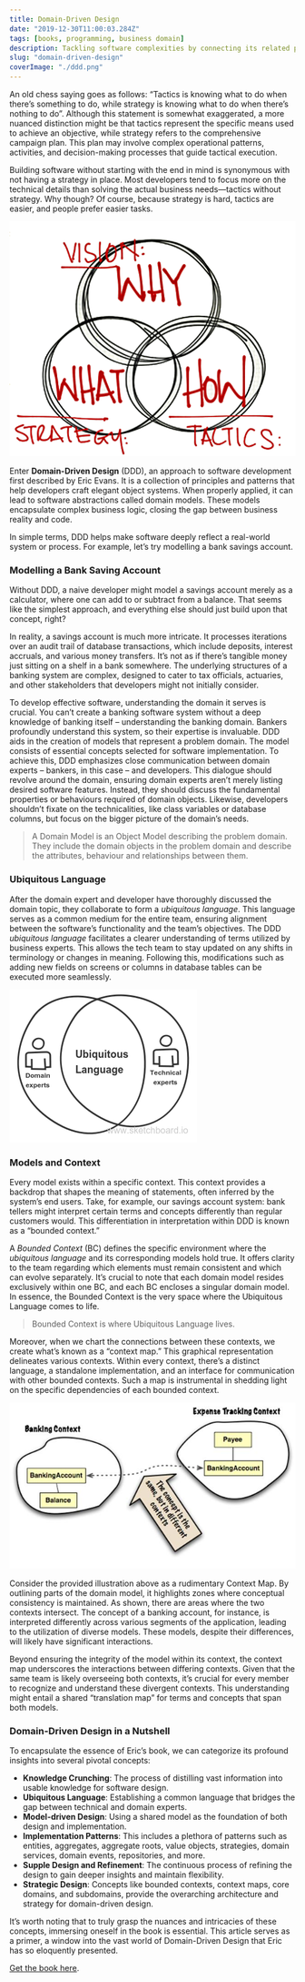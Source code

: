 ```yaml
---
title: Domain-Driven Design
date: "2019-12-30T11:00:03.284Z"
tags: [books, programming, business domain]
description: Tackling software complexities by connecting its related pieces into an ever-evolving business model and processes.
slug: "domain-driven-design"
coverImage: "./ddd.png"
---
```


An old chess saying goes as follows: “Tactics is knowing what to do when there’s something to do, while strategy is knowing what to do when there’s nothing to do”. Although this statement is somewhat exaggerated, a more nuanced distinction might be that tactics represent the specific means used to achieve an objective, while strategy refers to the comprehensive campaign plan. This plan may involve complex operational patterns, activities, and decision-making processes that guide tactical execution.

Building software without starting with the end in mind is synonymous with not having a strategy in place. Most developers tend to focus more on the technical details than solving the actual business needs—tactics without strategy. Why though? Of course, because strategy is hard, tactics are easier, and people prefer easier tasks.

![strategy-tactics](./visionstrategytactics.png)

Enter **Domain-Driven Design** (DDD), an approach to software development first described by Eric Evans. It is a collection of principles and patterns that help developers craft elegant object systems. When properly applied, it can lead to software abstractions called domain models. These models encapsulate complex business logic, closing the gap between business reality and code.

In simple terms, DDD helps make software deeply reflect a real-world system or process. For example, let’s try modelling a bank savings account.

### Modelling a Bank Saving Account

Without DDD, a naive developer might model a savings account merely as a calculator, where one can add to or subtract from a balance. That seems like the simplest approach, and everything else should just build upon that concept, right?

In reality, a savings account is much more intricate. It processes iterations over an audit trail of database transactions, which include deposits, interest accruals, and various money transfers. It’s not as if there’s tangible money just sitting on a shelf in a bank somewhere. The underlying structures of a banking system are complex, designed to cater to tax officials, actuaries, and other stakeholders that developers might not initially consider.

To develop effective software, understanding the domain it serves is crucial. You can’t create a banking software system without a deep knowledge of banking itself – understanding the banking domain. Bankers profoundly understand this system, so their expertise is invaluable. DDD aids in the creation of models that represent a problem domain. The model consists of essential concepts selected for software implementation. To achieve this, DDD emphasizes close communication between domain experts – bankers, in this case – and developers. This dialogue should revolve around the domain, ensuring domain experts aren’t merely listing desired software features. Instead, they should discuss the fundamental properties or behaviours required of domain objects. Likewise, developers shouldn’t fixate on the technicalities, like class variables or database columns, but focus on the bigger picture of the domain’s needs.

> A Domain Model is an Object Model describing the problem domain. They include the domain objects in the problem domain and describe the attributes, behaviour and relationships between them.

### Ubiquitous Language

After the domain expert and developer have thoroughly discussed the domain topic, they collaborate to form a _ubiquitous language_. This language serves as a common medium for the entire team, ensuring alignment between the software’s functionality and the team’s objectives. The DDD _ubiquitous language_ facilitates a clearer understanding of terms utilized by business experts. This allows the tech team to stay updated on any shifts in terminology or changes in meaning. Following this, modifications such as adding new fields on screens or columns in database tables can be executed more seamlessly.

![ubiquitous language](./ubiquitous-lang.png)

### Models and Context

Every model exists within a specific context. This context provides a backdrop that shapes the meaning of statements, often inferred by the system’s end users. Take, for example, our savings account system: bank tellers might interpret certain terms and concepts differently than regular customers would. This differentiation in interpretation within DDD is known as a “bounded context.”

A _Bounded Context_ (BC) defines the specific environment where the _ubiquitous language_ and its corresponding models hold true. It offers clarity to the team regarding which elements must remain consistent and which can evolve separately. It’s crucial to note that each domain model resides exclusively within one BC, and each BC encloses a singular domain model. In essence, the Bounded Context is the very space where the Ubiquitous Language comes to life.

> Bounded Context is where Ubiquitous Language lives.

Moreover, when we chart the connections between these contexts, we create what’s known as a “context map.” This graphical representation delineates various contexts. Within every context, there’s a distinct language, a standalone implementation, and an interface for communication with other bounded contexts. Such a map is instrumental in shedding light on the specific dependencies of each bounded context.

![Context map](./contextmapping.jpg)

Consider the provided illustration above as a rudimentary Context Map. By outlining parts of the domain model, it highlights zones where conceptual consistency is maintained. As shown, there are areas where the two contexts intersect. The concept of a banking account, for instance, is interpreted differently across various segments of the application, leading to the utilization of diverse models. These models, despite their differences, will likely have significant interactions.

Beyond ensuring the integrity of the model within its context, the context map underscores the interactions between differing contexts. Given that the same team is likely overseeing both contexts, it’s crucial for every member to recognize and understand these divergent contexts. This understanding might entail a shared “translation map” for terms and concepts that span both models.

### Domain-Driven Design in a Nutshell

To encapsulate the essence of Eric’s book, we can categorize its profound insights into several pivotal concepts:

- **Knowledge Crunching**: The process of distilling vast information into usable knowledge for software design.
- **Ubiquitous Language**: Establishing a common language that bridges the gap between technical and domain experts.
- **Model-driven Design**: Using a shared model as the foundation of both design and implementation.
- **Implementation Patterns**: This includes a plethora of patterns such as entities, aggregates, aggregate roots, value objects, strategies, domain services, domain events, repositories, and more.
- **Supple Design and Refinement**: The continuous process of refining the design to gain deeper insights and maintain flexibility.
- **Strategic Design**: Concepts like bounded contexts, context maps, core domains, and subdomains, provide the overarching architecture and strategy for domain-driven design.

It’s worth noting that to truly grasp the nuances and intricacies of these concepts, immersing oneself in the book is essential. This article serves as a primer, a window into the vast world of Domain-Driven Design that Eric has so eloquently presented.

<a href="https://www.amazon.com/Domain-Driven-Design-Tackling-Complexity-Software/dp/0321125215" target="_blank">Get the book here</a>.
